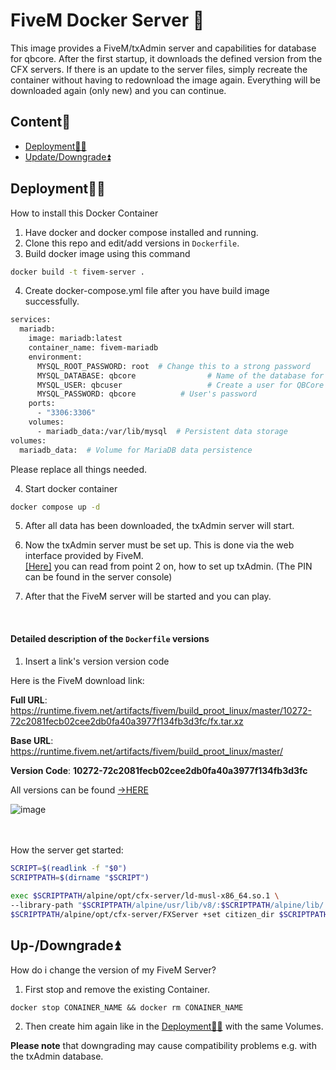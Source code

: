# FiveM Docker Server 🦺

This image provides a FiveM/txAdmin server and capabilities for database for qbcore. After the first startup, it downloads the defined version from the CFX servers. If there is an update to the server files, simply recreate the container without having to redownload the image again. Everything will be downloaded again (only new) and you can continue.
## Content🧾

* [Deployment👩‍💻](https://github.com/Lezeko/fivem-docker-server?tab=readme-ov-file#deployment)
* [Update/Downgrade⏫](https://github.com/Lezeko/fivem-docker-server?tab=readme-ov-file#up-downgrade)


## Deployment👩‍💻

How to install this Docker Container

1. Have docker and docker compose installed and running.
2. Clone this repo and edit/add versions in `Dockerfile`.
3. Build docker image using this command
```bash
docker build -t fivem-server .
```
4. Create docker-compose.yml file after you have build image successfully.
```bash
services:
  mariadb:
    image: mariadb:latest
    container_name: fivem-mariadb
    environment:
      MYSQL_ROOT_PASSWORD: root  # Change this to a strong password
      MYSQL_DATABASE: qbcore                # Name of the database for QBCore
      MYSQL_USER: qbcuser                   # Create a user for QBCore
      MYSQL_PASSWORD: qbcore          # User's password
    ports:
      - "3306:3306"
    volumes:
      - mariadb_data:/var/lib/mysql  # Persistent data storage
volumes:
  mariadb_data:  # Volume for MariaDB data persistence
```
Please replace all things needed.

4. Start docker container
```bash
docker compose up -d
```

5. After all data has been downloaded, the txAdmin server will start.

6. Now the txAdmin server must be set up. This is done via the web interface provided by FiveM.<br>
   [[Here]](https://docs.fivem.net/docs/server-manual/setting-up-a-server-txadmin/#start-the-server) you can read from point 2 on, how to set up txAdmin. (The PIN can be found in the server console)

7. After that the FiveM server will be started and you can play.

<br>

#### Detailed description of the `Dockerfile` versions
1. Insert a link's version version code<br>
    

Here is the FiveM download link:

**Full URL**: https://runtime.fivem.net/artifacts/fivem/build_proot_linux/master/10272-72c2081fecb02cee2db0fa40a3977f134fb3d3fc/fx.tar.xz

**Base URL**: https://runtime.fivem.net/artifacts/fivem/build_proot_linux/master/

**Version Code**: **10272-72c2081fecb02cee2db0fa40a3977f134fb3d3fc**


All versions can be found [->HERE](https://runtime.fivem.net/artifacts/fivem/build_proot_linux/master/)<br>
 
![image](https://github.com/Auhrus/fivem-docker-server/assets/57270834/8752e275-54ca-4ba7-a141-473bc0be4d70 "CFX artifacts")

<br><br>
How the server get started:

```bash
SCRIPT=$(readlink -f "$0")
SCRIPTPATH=$(dirname "$SCRIPT")
	
exec $SCRIPTPATH/alpine/opt/cfx-server/ld-musl-x86_64.so.1 \
--library-path "$SCRIPTPATH/alpine/usr/lib/v8/:$SCRIPTPATH/alpine/lib/:$SCRIPTPATH/alpine/usr/lib/" -- \
$SCRIPTPATH/alpine/opt/cfx-server/FXServer +set citizen_dir $SCRIPTPATH/alpine/opt/cfx-server/citizen/ $*
```


## Up-/Downgrade⏫

How do i change the version of my FiveM Server?

1. First stop and remove the existing Container.
```shell
docker stop CONAINER_NAME && docker rm CONAINER_NAME
```
2. Then create him again like in the [Deployment👩‍💻](https://github.com/Auhrus/fivem-docker-server?tab=readme-ov-file#deployment) with the same Volumes.

**Please note** that downgrading may cause compatibility problems e.g. with the txAdmin database.